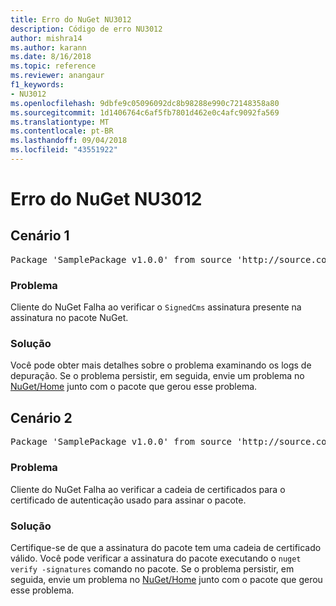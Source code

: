 ```yaml
---
title: Erro do NuGet NU3012
description: Código de erro NU3012
author: mishra14
ms.author: karann
ms.date: 8/16/2018
ms.topic: reference
ms.reviewer: anangaur
f1_keywords:
- NU3012
ms.openlocfilehash: 9dbfe9c05096092dc8b98288e990c72148358a80
ms.sourcegitcommit: 1d1406764c6af5fb7801d462e0c4afc9092fa569
ms.translationtype: MT
ms.contentlocale: pt-BR
ms.lasthandoff: 09/04/2018
ms.locfileid: "43551922"
---
```

# <a name="nuget-error-nu3012"></a>Erro do NuGet NU3012

## <a name="scenario-1"></a>Cenário 1

<pre>Package 'SamplePackage v1.0.0' from source 'http://source.com/index.json': The primary signature validation failed.</pre>

### <a name="issue"></a>Problema

Cliente do NuGet Falha ao verificar o `SignedCms` assinatura presente na assinatura no pacote NuGet.


### <a name="solution"></a>Solução

Você pode obter mais detalhes sobre o problema examinando os logs de depuração. Se o problema persistir, em seguida, envie um problema no [NuGet/Home](https://github.com/NuGet/Home/issues) junto com o pacote que gerou esse problema.



## <a name="scenario-2"></a>Cenário 2

<pre>Package 'SamplePackage v1.0.0' from source 'http://source.com/index.json': The primary signature found a chain building issue:  A certificate chain processed, but terminated in a root certificate which is not trusted by the trust provider.</pre>

### <a name="issue"></a>Problema

Cliente do NuGet Falha ao verificar a cadeia de certificados para o certificado de autenticação usado para assinar o pacote.


### <a name="solution"></a>Solução

Certifique-se de que a assinatura do pacote tem uma cadeia de certificado válido. Você pode verificar a assinatura do pacote executando o `nuget verify -signatures` comando no pacote. Se o problema persistir, em seguida, envie um problema no [NuGet/Home](https://github.com/NuGet/Home/issues) junto com o pacote que gerou esse problema.


